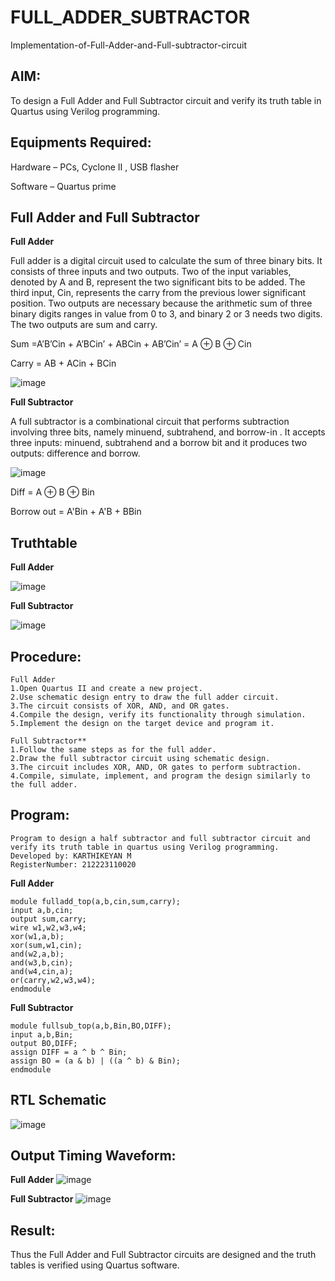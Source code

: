 # FULL_ADDER_SUBTRACTOR

Implementation-of-Full-Adder-and-Full-subtractor-circuit

## AIM:

To design a Full Adder and Full Subtractor circuit and verify its truth table in Quartus using Verilog programming.

## Equipments Required:

Hardware – PCs, Cyclone II , USB flasher

Software – Quartus prime

## Full Adder and Full Subtractor

**Full Adder**

Full adder is a digital circuit used to calculate the sum of three binary bits. It consists of three inputs and two outputs. Two of the input variables, denoted by A and B, represent the two significant bits to be added. The third input, Cin, represents the carry from the previous lower significant position. Two outputs are necessary because the arithmetic sum of three binary digits ranges in value from 0 to 3, and binary 2 or 3 needs two digits. The two outputs are sum and carry.

Sum =A’B’Cin + A’BCin’ + ABCin + AB’Cin’ = A ⊕ B ⊕ Cin 

Carry = AB + ACin + BCin

![image](https://github.com/naavaneetha/FULL_ADDER_SUBTRACTOR/assets/154305477/0f30ba51-5ffb-4198-845f-18e054f675e7)

**Full Subtractor**

A full subtractor is a combinational circuit that performs subtraction involving three bits, namely minuend, subtrahend, and borrow-in . It accepts three inputs: minuend, subtrahend and a borrow bit and it produces two outputs: difference and borrow.

![image](https://github.com/naavaneetha/FULL_ADDER_SUBTRACTOR/assets/154305477/02b24f51-ab51-4304-9ad6-7b81ffc1ead5)

Diff = A ⊕ B ⊕ Bin 

Borrow out = A'Bin + A'B + BBin

## Truthtable

**Full Adder**

![image](https://github.com/karthik-2106/FULL_ADDER_SUBTRACTOR/assets/150319557/164c9b6d-f3b3-4e1e-984f-377556318da3)

**Full Subtractor**

![image](https://github.com/karthik-2106/FULL_ADDER_SUBTRACTOR/assets/150319557/dcb521e7-c899-4e7f-a6d7-0c45949cb65d)

## Procedure:
```
Full Adder
1.Open Quartus II and create a new project.
2.Use schematic design entry to draw the full adder circuit.
3.The circuit consists of XOR, AND, and OR gates.
4.Compile the design, verify its functionality through simulation.
5.Implement the design on the target device and program it.

Full Subtractor**
1.Follow the same steps as for the full adder.
2.Draw the full subtractor circuit using schematic design.
3.The circuit includes XOR, AND, OR gates to perform subtraction.
4.Compile, simulate, implement, and program the design similarly to the full adder.
```
## Program:
```
Program to design a half subtractor and full subtractor circuit and verify its truth table in quartus using Verilog programming.
Developed by: KARTHIKEYAN M
RegisterNumber: 212223110020
```
**Full Adder**
```
module fulladd_top(a,b,cin,sum,carry);
input a,b,cin;
output sum,carry;
wire w1,w2,w3,w4;       
xor(w1,a,b);
xor(sum,w1,cin);        
and(w2,a,b);
and(w3,b,cin);
and(w4,cin,a);
or(carry,w2,w3,w4);
endmodule
```
**Full Subtractor**
```
module fullsub_top(a,b,Bin,BO,DIFF);
input a,b,Bin;
output BO,DIFF;
assign DIFF = a ^ b ^ Bin;
assign BO = (a & b) | ((a ^ b) & Bin);
endmodule
```

## RTL Schematic

![image](https://github.com/karthik-2106/FULL_ADDER_SUBTRACTOR/assets/150319557/7dbda114-2b20-4447-9a97-45fb0e337088)

## Output Timing Waveform:

**Full Adder**
![image](https://github.com/karthik-2106/FULL_ADDER_SUBTRACTOR/assets/150319557/4f8b9399-2398-47ab-8a7c-a32aa4923fed)

**Full Subtractor**
![image](https://github.com/karthik-2106/FULL_ADDER_SUBTRACTOR/assets/150319557/43b8911f-b98c-425e-be89-0692ba163d84)

## Result:
Thus the Full Adder and Full Subtractor circuits are designed and the truth tables is verified using Quartus software.




